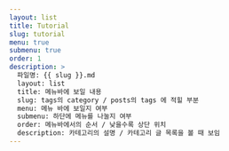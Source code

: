 ```yaml
---
layout: list
title: Tutorial
slug: tutorial
menu: true
submenu: true
order: 1
description: >
  파일명: {{ slug }}.md
  layout: list
  title: 메뉴바에 보일 내용
  slug: tags의 category / posts의 tags 에 적힐 부분
  menu: 메뉴 바에 보일지 여부
  submenu: 하단에 메뉴를 나눌지 여부
  order: 메뉴바에서의 순서 / 낮을수록 상단 위치
  description: 카테고리의 설명 / 카테고리 글 목록을 볼 때 보임
---
```

